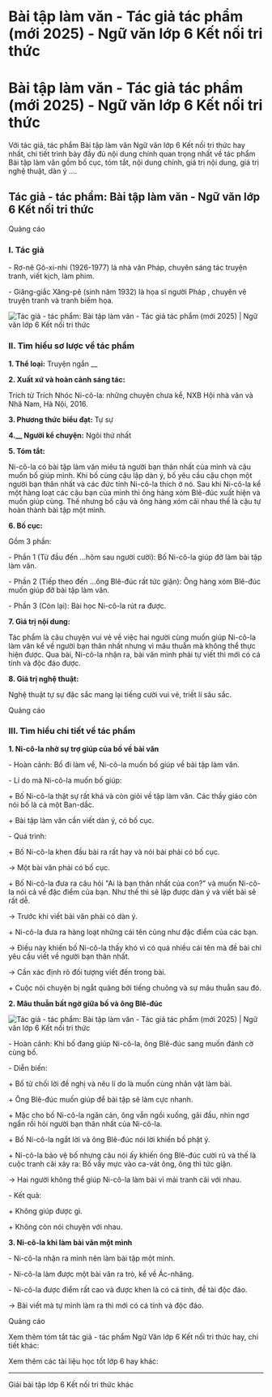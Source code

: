 # Bài tập làm văn - Tác giả tác phẩm (mới 2025) - Ngữ văn lớp 6 Kết nối tri thức

# Bài tập làm văn - Tác giả tác phẩm (mới 2025) - Ngữ văn lớp 6 Kết nối tri thức

Với tác giả, tác phẩm Bài tập làm văn Ngữ văn lớp 6 Kết nối tri thức hay nhất, chi tiết trình bày đầy đủ nội dung chính quan trọng nhất về tác phẩm Bài tập làm văn gồm bố cục, tóm tắt, nội dung chính, giá trị nội dung, giá trị nghệ thuật, dàn ý ....

## Tác giả - tác phẩm: Bài tập làm văn - Ngữ văn lớp 6 Kết nối tri thức

Quảng cáo

### **I. Tác giả**

\- Rơ-nê Gô-xi-nhi (1926-1977) là nhà văn Pháp, chuyên sáng tác truyện tranh, viết kịch, làm phim. 

\- Giăng-giắc Xăng-pê (sinh năm 1932) là họa sĩ người Pháp , chuyên vẽ truyện tranh và tranh biếm họa. 

![Tác giả - tác phẩm: Bài tập làm văn - Tác giả tác phẩm \(mới 2025\) | Ngữ văn lớp 6 Kết nối tri thức](https://vietjack.com/soan-van-lop-6-kn/images/tac-gia-tac-pham-bai-tap-lam-van-75995.png)

  


### **II. Tìm hiểu sơ lược về tác phẩm**

**1\. Thể loại:** Truyện ngắn __

**2\. Xuất xứ và hoàn cảnh sáng tác:**

Trích từ Trích Nhóc Ni-cô-la: những chuyện chưa kể, NXB Hội nhà văn và Nhã Nam, Hà Nội, 2016.

**3\. Phương thức biểu đạt:** Tự sự

**4.__ Người kể chuyện:** Ngôi thứ nhất 

**5\. Tóm tắt:**

Ni-cô-la có bài tập làm văn miêu tả người bạn thân nhất của mình và cậu muốn bố giúp mình. Khi bố cùng cậu lập dàn ý, bố yêu cầu cậu chọn một người bạn thân nhất và các đức tính Ni-cô-la thích ở nó. Sau khi Ni-cô-la kể một hàng loạt các cậu bạn của mình thì ông hàng xóm Blê-đúc xuất hiện và muốn giúp cùng. Thế nhưng bố cậu và ông hàng xóm cãi nhau thế là cậu tự hoàn thành bài tập một mình.

**6\. Bố cục:**

Gồm 3 phần: 

\- Phần 1 (Từ đầu đến ...hôm sau người cười): Bố Ni-cô-la giúp đỡ làm bài tập làm văn.

\- Phần 2 (Tiếp theo đến …ông Blê-đúc rất tức giận): Ông hàng xóm Blê-đúc muốn giúp đỡ bài tập làm văn.

\- Phần 3 (Còn lại): Bài học Ni-cô-la rút ra được.

**7\. Giá trị nội dung:**

Tác phẩm là câu chuyện vui vẻ về việc hai người cùng muốn giúp Ni-cô-la làm văn kể về người bạn thân nhất nhưng vì mâu thuẫn mà không thể thực hiện được. Qua bài, Ni-cô-la nhận ra, bài văn mình phải tự viết thì mới có cá tính và độc đáo được.

**8\. Giá trị nghệ thuật:**

Nghệ thuật tự sự đặc sắc mang lại tiếng cười vui vẻ, triết lí sâu sắc.

Quảng cáo

### **III. Tìm hiểu chi tiết về tác phẩm**

**1\. Ni-cô-la nhờ sự trợ giúp của bố về bài văn**

\- Hoàn cảnh: Bố đi làm về, Ni-cô-la muốn bố giúp về bài tập làm văn.

\- Lí do mà Ni-cô-la muốn bố giúp:

\+ Bố Ni-cô-la thật sự rất khá và còn giỏi về tập làm văn. Các thầy giáo còn nói bố là cả một Ban-dắc.

\+ Bài tập làm văn cần viết dàn ý, có bố cục.

\- Quá trình:

\+ Bố Ni-cô-la khen đầu bài ra rất hay và nói bài phải có bố cục.

→ Một bài văn phải có bố cục.

\+ Bố Ni-cô-la đưa ra câu hỏi "Ai là bạn thân nhất của con?" và muốn Ni-cô-la nói cả về đặc điểm của bạn. Như thế thì sẽ lập được dàn ý và viết bài sẽ rất dễ.

→ Trước khi viết bài văn phải có dàn ý.

\+ Ni-cô-la đưa ra hàng loạt những cái tên cũng như đặc điểm của các bạn.

→ Điều này khiến bố Ni-cô-la thấy khó vì có quá nhiều cái tên mà đề bài chỉ yêu cầu viết về người bạn thân nhất.

→ Cần xác định rõ đối tượng viết đến trong bài.

\+ Cuộc nói chuyện bị ngắt quãng bởi tiếng chuông và sự mâu thuẫn sau đó.

**2\. Mâu thuẫn bất ngờ giữa bố và ông Blê-đúc**

![Tác giả - tác phẩm: Bài tập làm văn - Tác giả tác phẩm \(mới 2025\) | Ngữ văn lớp 6 Kết nối tri thức](https://vietjack.com/soan-van-lop-6-kn/images/tac-gia-tac-pham-bai-tap-lam-van-75994.png)

\- Hoàn cảnh: Khi bố đang giúp Ni-cô-la, ông Blê-đúc sang muốn đánh cờ cùng bố.

\- Diễn biến:

\+ Bố từ chối lời đề nghị và nêu lí do là muốn cùng nhân vật làm bài.

\+ Ông Blê-đúc muốn giúp để bài tập sẽ làm cực nhanh.

\+ Mặc cho bố Ni-cô-la ngăn cản, ông vẫn ngồi xuống, gãi đầu, nhìn ngơ ngẩn rồi hỏi người bạn thân nhất của Ni-cô-la.

\+ Bố Ni-cô-la ngắt lời và ông Blê-đúc nói lời khiến bố phật ý.

\+ Ni-cô-la bảo vệ bố nhưng câu nói ấy khiến ông Blê-đúc cười rũ và thế là cuộc tranh cãi xảy ra: Bố vẩy mực vào ca-vát ông, ông thì tức giận.

→ Hai người không thể giúp Ni-cô-la làm bài vì mải tranh cãi với nhau.

\- Kết quả:

\+ Không giúp được gì.

\+ Không còn nói chuyện với nhau.

**3\. Ni-cô-la khi làm bài văn một mình**

\- Ni-cô-la nhận ra mình nên làm bài tập một mình.

\- Ni-cô-la làm được một bài văn ra trò, kể về Ác-nhăng.

\- Ni-cô-la được điểm rất cao và được khen là có cá tính, đề tài độc đáo.

→ Bài viết mà tự mình làm ra thì mới có cá tính và độc đáo.

  


Quảng cáo

Xem thêm tóm tắt tác giả - tác phẩm Ngữ Văn lớp 6 Kết nối tri thức hay, chi tiết khác:

Xem thêm các tài liệu học tốt lớp 6 hay khác:

* * *

Giải bài tập lớp 6 Kết nối tri thức khác
